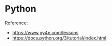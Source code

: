 # Python

Reference: 

* https://www.py4e.com/lessons
* https://docs.python.org/3/tutorial/index.html

